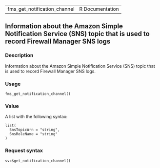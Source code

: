 <table style="width: 100%;">
<tbody>
<tr class="odd">
<td>fms_get_notification_channel</td>
<td style="text-align: right;">R Documentation</td>
</tr>
</tbody>
</table>

## Information about the Amazon Simple Notification Service (SNS) topic that is used to record Firewall Manager SNS logs

### Description

Information about the Amazon Simple Notification Service (SNS) topic
that is used to record Firewall Manager SNS logs.

### Usage

    fms_get_notification_channel()

### Value

A list with the following syntax:

    list(
      SnsTopicArn = "string",
      SnsRoleName = "string"
    )

### Request syntax

    svc$get_notification_channel()
